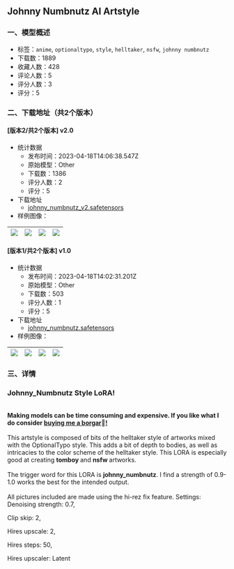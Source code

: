 ## Johnny Numbnutz AI Artstyle
### 一、模型概述

- 标签：`anime`, `optionaltypo`, `style`, `helltaker`, `nsfw`, `johnny numbnutz`
- 下载数：1889
- 收藏人数：428
- 评论人数：5
- 评分人数：3
- 评分：5

### 二、下载地址（共2个版本）

#### [版本2/共2个版本] v2.0

- 统计数据
  - 发布时间：2023-04-18T14:06:38.547Z
  - 原始模型：Other
  - 下载数：1386
  - 评分人数：2
  - 评分：5
- 下载地址
  - [johnny_numbnutz_v2.safetensors](https://civitai.com/api/download/models/49023)
- 样例图像：

| <img src="https://image.civitai.com/xG1nkqKTMzGDvpLrqFT7WA/81e2ebc5-890e-4c47-44bc-208151941d00/width=450/526632.jpeg" /> | <img src="https://image.civitai.com/xG1nkqKTMzGDvpLrqFT7WA/763cf9f5-aa71-4bf8-5281-600c67477a00/width=450/526656.jpeg" /> | <img src="https://image.civitai.com/xG1nkqKTMzGDvpLrqFT7WA/838f7bcd-b268-4307-5ede-cbf808390600/width=450/526657.jpeg" /> | <img src="https://image.civitai.com/xG1nkqKTMzGDvpLrqFT7WA/82a05e19-9273-4162-eb5d-1f6bb2479700/width=450/526644.jpeg" /> |
| ---- | ---- | ---- | ---- |

#### [版本1/共2个版本] v1.0

- 统计数据
  - 发布时间：2023-04-18T14:02:31.201Z
  - 原始模型：Other
  - 下载数：503
  - 评分人数：1
  - 评分：5
- 下载地址
  - [johnny_numbnutz.safetensors](https://civitai.com/api/download/models/43920)
- 样例图像：

| <img src="https://image.civitai.com/xG1nkqKTMzGDvpLrqFT7WA/d8c098ab-ef26-421b-d3ad-7dbac3085800/width=450/479320.jpeg" /> | <img src="https://image.civitai.com/xG1nkqKTMzGDvpLrqFT7WA/cb537621-2246-44c0-8416-40dbed8e3700/width=450/479336.jpeg" /> | <img src="https://image.civitai.com/xG1nkqKTMzGDvpLrqFT7WA/2452d1cf-b582-49b8-418c-f0e3d8f32800/width=450/479338.jpeg" /> | <img src="https://image.civitai.com/xG1nkqKTMzGDvpLrqFT7WA/76af3528-0e4c-49a4-7c3f-442190b78e00/width=450/479341.jpeg" /> |
| ---- | ---- | ---- | ---- |


### 三、详情
<h3 id="heading-762">Johnny_Numbnutz Style LoRA!</h3><p><br /><strong>Making models can be time consuming and expensive. If you like what I do consider </strong><a target="_blank" rel="ugc" href="https://www.buymeacoffee.com/cheemsai"><strong>buying me a borgar</strong></a><span style="color:rgb(51, 51, 51)">🍔</span><a target="_blank" rel="ugc" href="https://snipfeed.co/lykon"><strong>!</strong></a><br /><br />This artstyle is composed of bits of the helltaker style of artworks mixed with the OptionalTypo style. This adds a bit of depth to bodies, as well as intricacies to the color scheme of the helltaker style. This LORA is especially good at creating <strong>tomboy </strong>and <strong>nsfw </strong>artworks.<br /><br />The trigger word for this LORA is <strong>johnny_numbnutz</strong>. I find a strength of 0.9-1.0 works the best for the intended output. <br /><br />All pictures included are made using the hi-rez fix feature. Settings:<br />Denoising strength: 0.7,</p><p>Clip skip: 2,</p><p>Hires upscale: 2,</p><p>Hires steps: 50,</p><p>Hires upscaler: Latent</p>